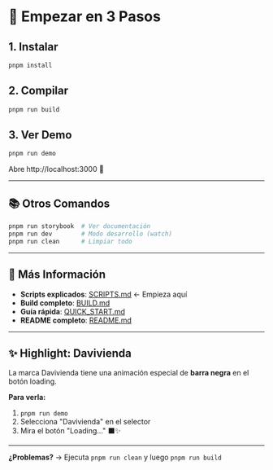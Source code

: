 # 🚀 Empezar en 3 Pasos

## 1. Instalar
```bash
pnpm install
```

## 2. Compilar
```bash
pnpm run build
```

## 3. Ver Demo
```bash
pnpm run demo
```

Abre http://localhost:3000 🎉

---

## 📚 Otros Comandos

```bash
pnpm run storybook  # Ver documentación
pnpm run dev        # Modo desarrollo (watch)
pnpm run clean      # Limpiar todo
```

---

## 📖 Más Información

- **Scripts explicados**: [SCRIPTS.md](./SCRIPTS.md) ← Empieza aquí
- **Build completo**: [BUILD.md](./BUILD.md)
- **Guía rápida**: [QUICK_START.md](./QUICK_START.md)
- **README completo**: [README.md](./README.md)

---

## ✨ Highlight: Davivienda

La marca Davivienda tiene una animación especial de **barra negra** en el botón loading.

**Para verla:**
1. `pnpm run demo`
2. Selecciona "Davivienda" en el selector
3. Mira el botón "Loading..." ⬛✨

---

**¿Problemas?** → Ejecuta `pnpm run clean` y luego `pnpm run build`

